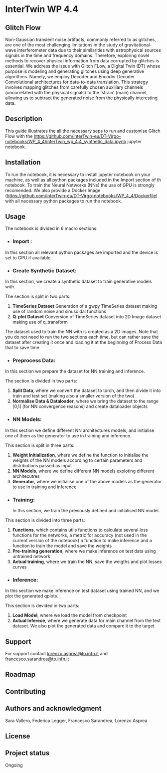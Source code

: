 # InterTwin WP 4.4


## Glitch Flow
Non-Gaussian transient noise artifacts, commonly referred to as glitches, are one of the most challenging limitations in the study of gravitational-wave interferometer data due to their similarities with astrophysical sources signals in the time and frequency domains. Therefore, exploring novel methods to recover physical information from data corrupted by glitches is essential. 
We address the issue with Glitch FLow, a Digital Twin (DT) whose purpose is modeling and generating glitches using deep generative algorithms. Namely, we employ Decoder and Encoder Decoder Convolutional architectures for data-to-data translation. This strategy involves mapping glitches from carefully chosen auxiliary channels (uncorrelated with the physical signals) to the 'strain' (main) channel, allowing us to subtract the generated noise from the physically interesting data. 


## Description
This guide illustrates the all the necessary seps to run and customise Glitch Flow with the https://github.com/interTwin-eu/DT-Virgo-notebooks/WP_4_4/interTwin_wp_4.4_synthetic_data.ipynb jupyter notebook.


## Installation
To run the notebook, it is necessary to install jupyter notebook on your machine, as well as all python packages included in the Import section of th notebook. To train the Neural Networks (NNs) the use of GPU is strongly recomended.
We also provide a Docker Image (https://github.com/interTwin-eu/DT-Virgo-notebooks/WP_4_4/Dockerfile) with all necessary python packages to run the notebook.

## Usage
The notebook is divided in 6 macro sections:

- ### Import :
In this section all relevant python packages are imported and the device is set to GPU if available.
- ### Create Synthetic Dataset:
In this section, we create a synthetic dataset to train generative models with.

The section is split in two parts:

   1. **TimeSeries Dataset** Generation of a gwpy TimeSeries dataset making use of random noise and sinusoidal functions
   2. **Q-plot Dataset** Conversion of TimeSeries dataset into 2D Image dataset making use of q_transform


The dataset used to train the NN with is created as a 2D images. Note that you do not need to run the two sections each time, but can rather save the dataset after creating it once and loading it at the beginning of Process Data that to save time 

- ### Preprocess Data:
In this section we prepare the dataset for NN training and inference.

The section is divided in two parts:
1. **Split Data**, where we convert the dataset to torch, and then divide it into train and test set (making also a smaller version of the two)
2. **Normalise Data & Dataloader**, where we bring the dataset to the range [0,1] (for NN convergence reasons) and create dataloader objects

- ### NN Models:
In this section we define different NN architectures models, and initialise one of them as the generator to use in training and inference.

This section is split in three parts:
1. **Weight Initialization**, where we define the function to initialise the weights of the NN models according to certain parameters and distributions passed as input
2. **NN Models**, where we define different NN models exploting different architecutres
3. **Generator**, where we initialise one of the above models as the generator to use in training and inference

- ### Training:
  In this section, we train the previously defined and initialised NN model.

This section is divided into three parts:
1. **Functions**, which contains utils functions to calculate several loss functions for the networks, a metric for accuracy (not used in the current version of the notebook) a function to make inference and a function to train the model and save the weights
2. **Pre-training generation**, where we make inference on test data using untrained network
3. **Actual training**, where we train the NN, save the weigths and plot losses curves

- ### Inference:
In this section we make inference on test dataset using trained NN, and we plot the generated qplots.

This section is devided in two parts:
1. **Load Model**, where we load the model from checkpoint
2. **Actual Inferece**, where we generate data for main channel from the test dataset. We also plot the generated data and compare it to the target


## Support
For support contact lorenzo.asprea@to.infn.it and francesco.sarandrea@to.infn.it

## Roadmap


## Contributing


## Authors and acknowledgment
Sara Vallero, Federica Legger, Francesco Sarandrea, Lorenzo Asprea

## License


## Project status
Ongoing

